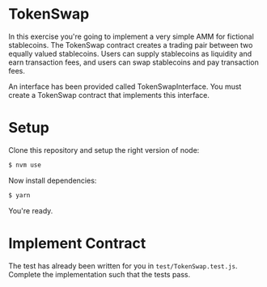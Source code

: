 # TokenSwap

In this exercise you're going to implement a very simple AMM for fictional stablecoins.  The TokenSwap contract creates a trading pair between two equally valued stablecoins.  Users can supply stablecoins as liquidity and earn transaction fees, and users can swap stablecoins and pay transaction fees.

An interface has been provided called TokenSwapInterface.  You must create a TokenSwap contract that implements this interface.

# Setup

Clone this repository and setup the right version of node:

```sh
$ nvm use
```

Now install dependencies:

```sh
$ yarn
```

You're ready.

# Implement Contract

The test has already been written for you in `test/TokenSwap.test.js`.  Complete the implementation such that the tests pass.